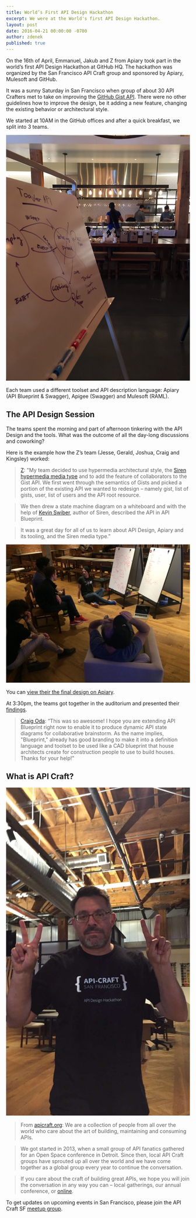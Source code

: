 ```yaml
---
title: World’s First API Design Hackathon
excerpt: We were at the World's first API Design Hackathon.
layout: post
date: 2016-04-21 00:00:00 -0700
author: zdenek
published: true
---
```


On the 16th of April, Emmanuel, Jakub and Z from Apiary took part in the world’s first API Design Hackathon at GitHub HQ. The hackathon was organized by the San Francisco API Craft group and sponsored by Apiary, Mulesoft and GitHub.

It was a sunny Saturday in San Francisco when group of about 30 API Crafters met to take on improving the [GitHub Gist API](https://developer.github.com/v3/gists/). There were no other guidelines how to improve the design, be it adding a new feature, changing the existing behavior or architectural style.

We started at 10AM in the GitHub offices and after a quick breakfast, we split into 3 teams.

<img width="640" src="/images/2016-04-21-API-Design-Hackaton/breakfast.jpg" alt="breakfast" />

Each team used a different toolset and API description language: Apiary (API Blueprint & Swagger), Apigee (Swagger) and Mulesoft (RAML).

## The API Design Session

The teams spent the morning and part of afternoon tinkering with the API Design and the tools. What was the outcome of all the day-long discussions and coworking?

Here is the example how the Z’s team (Jesse, Gerald, Joshua, Craig and Kingsley) worked:

> [Z](https://twitter.com/zdne): "My team decided to use hypermedia architectural style, the [Siren hypermedia media type](https://github.com/kevinswiber/siren) and to add the feature of collaborators to the Gist API. We first went through the semantics of Gists and picked a portion of the existing API we wanted to redesign – namely gist, list of gists, user, list of users and the API root resource.

> We then drew a state machine diagram on a whiteboard and with the help of [Kevin Swiber](https://twitter.com/kevinswiber), author of Siren, described the API in API Blueprint.

> It was a great day for all of us to learn about API Design, Apiary and its tooling, and the Siren media type.”

<img width="640" src="/images/2016-04-21-API-Design-Hackaton/team.jpg" alt="team" />

You can [view their the final design on Apiary](http://docs.gistapi1.apiary.io/#reference).

At 3:30pm, the teams got together in the auditorium and presented their [findings](https://github.com/apicraftsf/hackathon2016).

> [Craig Oda](https://twitter.com/craigoda1): “This was so awesome! I hope you are extending API Blueprint right now to enable it to produce dynamic API state diagrams for collaborative brainstorm. As the name implies, "Blueprint," already has good branding to make it into a definition language and toolset to be used like a CAD blueprint that house architects create for construction people to use to build houses. Thanks for your help!”

## What is API Craft?

<img width="640" src="/images/2016-04-21-API-Design-Hackaton/emmanuel.jpg" alt="boss" />

> From [apicraft.org](http://www.apicraft.org): We are a collection of people from all over the world who care about the art of building, maintaining and consuming APIs.

> We got started in 2013, when a small group of API fanatics gathered for an Open Space conference in Detroit. Since then, local API Craft groups have sprouted up all over the world and we have come together as a global group every year to continue the conversation.

> If you care about the craft of building great APIs, we hope you will join the conversation in any way you can – local gatherings, our annual conference, or [online](https://groups.google.com/forum/#!forum/api-craft).

To get updates on upcoming events in San Francisco, please join the API Craft SF [meetup group](http://www.meetup.com/API-Craft-San-Francisco/).
